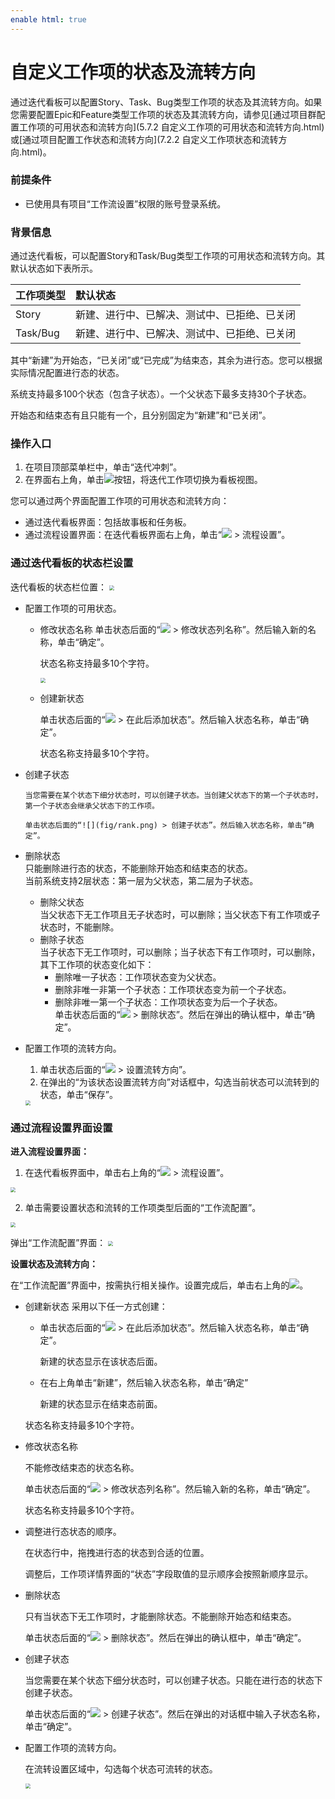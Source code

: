 ```yaml
---
enable html: true
---
```

# 自定义工作项的状态及流转方向

通过迭代看板可以配置Story、Task、Bug类型工作项的状态及其流转方向。如果您需要配置Epic和Feature类型工作项的状态及其流转方向，请参见[通过项目群配置工作项的可用状态和流转方向](5.7.2 自定义工作项的可用状态和流转方向.html)或[通过项目配置工作状态和流转方向](7.2.2 自定义工作项状态和流转方向.html)。

### 前提条件
* 已使用具有项目“工作流设置”权限的账号登录系统。

### 背景信息
通过迭代看板，可以配置Story和Task/Bug类型工作项的可用状态和流转方向。其默认状态如下表所示。

|工作项类型|默认状态|
|:--------- |:-------- |
|Story|新建、进行中、已解决、测试中、已拒绝、已关闭|
|Task/Bug|新建、进行中、已解决、测试中、已拒绝、已关闭|

其中“新建”为开始态，“已关闭”或“已完成”为结束态，其余为进行态。您可以根据实际情况配置进行态的状态。

系统支持最多100个状态（包含子状态）。一个父状态下最多支持30个子状态。

开始态和结束态有且只能有一个，且分别固定为“新建”和“已关闭”。

### 操作入口
1. 在项目顶部菜单栏中，单击“迭代冲刺”。
2. 在界面右上角，单击![](fig/kanban.png)按钮，将迭代工作项切换为看板视图。

 您可以通过两个界面配置工作项的可用状态和流转方向：    
* 通过迭代看板界面：包括故事板和任务板。
* 通过流程设置界面：在迭代看板界面右上角，单击“![](fig/more.png) > 流程设置”。


### 通过迭代看板的状态栏设置

迭代看板的状态栏位置：
<img src="fig/迭代-状态-看板.png" style="zoom:50%">

* 配置工作项的可用状态。
  * 修改状态名称
      单击状态后面的“![](fig/rank.png) > 修改状态列名称”。然后输入新的名称，单击“确定”。
      
      状态名称支持最多10个字符。
         
     <img src="fig/迭代-修改状态名称.png" style="zoom:50%">
         
  * 创建新状态
    
    单击状态后面的“![](fig/rank.png) > 在此后添加状态”。然后输入状态名称，单击“确定”。
       
       状态名称支持最多10个字符。
 * 创建子状态
       
       当您需要在某个状态下细分状态时，可以创建子状态。当创建父状态下的第一个子状态时，第一个子状态会继承父状态下的工作项。  
       
       单击状态后面的“![](fig/rank.png) > 创建子状态”。然后输入状态名称，单击“确定”。
              
* 删除状态                  
   只能删除进行态的状态，不能删除开始态和结束态的状态。      
    当前系统支持2层状态：第一层为父状态，第二层为子状态。      
  * 删除父状态       
    当父状态下无工作项且无子状态时，可以删除；当父状态下有工作项或子状态时，不能删除。
  * 删除子状态      
     当子状态下无工作项时，可以删除；当子状态下有工作项时，可以删除，其下工作项的状态变化如下：           
     * 删除唯一子状态：工作项状态变为父状态。       
     * 删除非唯一非第一个子状态：工作项状态变为前一个子状态。      
     * 删除非唯一第一个子状态：工作项状态变为后一个子状态。                
   单击状态后面的“![](fig/rank.png) > 删除状态”。然后在弹出的确认框中，单击“确定”。   
   
* 配置工作项的流转方向。
   1. 单击状态后面的“![](fig/rank.png) > 设置流转方向”。
   2. 在弹出的“为该状态设置流转方向”对话框中，勾选当前状态可以流转到的状态，单击“保存”。
   
   <img src="fig/迭代-修改状态名称.png" style="zoom:50%">
     
### 通过流程设置界面设置

**进入流程设置界面：**

1. 在迭代看板界面中，单击右上角的“![](fig/more.png) > 流程设置”。
  
  <img src="fig/迭代-进入流程设置.png" style="zoom:50%">
  
2. 单击需要设置状态和流转的工作项类型后面的“工作流配置”。
  
  <img src="fig/迭代-流程设置.png" style="zoom:50%">

弹出“工作流配置”界面：
 <img src="fig/迭代-工作流配置.png" style="zoom:50%">
  
**设置状态及流转方向：**

在“工作流配置”界面中，按需执行相关操作。设置完成后，单击右上角的![](fig/close.png)。

* 创建新状态
  采用以下任一方式创建：
  * 单击状态后面的“![](fig/rank.png) > 在此后添加状态”。然后输入状态名称，单击“确定”。
    
    新建的状态显示在该状态后面。
    
  * 在右上角单击“新建”，然后输入状态名称，单击“确定”
    
    新建的状态显示在结束态前面。
    
  状态名称支持最多10个字符。
  
* 修改状态名称
  
  不能修改结束态的状态名称。
  
  单击状态后面的“![](fig/rank.png) > 修改状态列名称”。然后输入新的名称，单击“确定”。
      
  状态名称支持最多10个字符。

* 调整进行态状态的顺序。
     
   在状态行中，拖拽进行态的状态到合适的位置。
   
   调整后，工作项详情界面的“状态”字段取值的显示顺序会按照新顺序显示。      
     
* 删除状态
   
   只有当状态下无工作项时，才能删除状态。不能删除开始态和结束态。
   
   单击状态后面的“![](fig/rank.png) > 删除状态”。然后在弹出的确认框中，单击“确定”。
   
* 创建子状态
    
    当您需要在某个状态下细分状态时，可以创建子状态。只能在进行态的状态下创建子状态。
    
    单击状态后面的“![](fig/rank.png) > 创建子状态”。然后在弹出的对话框中输入子状态名称，单击“确定”。
    
* 配置工作项的流转方向。
  
  在流转设置区域中，勾选每个状态可流转的状态。
  
  <img src="fig/迭代-流转设置.png" style="zoom:50%">


